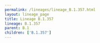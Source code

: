 ```yaml
---
permalink: /lineages/lineage_B.1.357.html
layout: lineage_page
title: Lineage B.1.357
lineage: B.1.357
parent: B.1
children: ['B.1.357']
---
```

